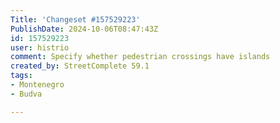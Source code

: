 ```yaml
---
Title: 'Changeset #157529223'
PublishDate: 2024-10-06T08:47:43Z
id: 157529223
user: histrio
comment: Specify whether pedestrian crossings have islands
created_by: StreetComplete 59.1
tags:
- Montenegro
- Budva

---
```

